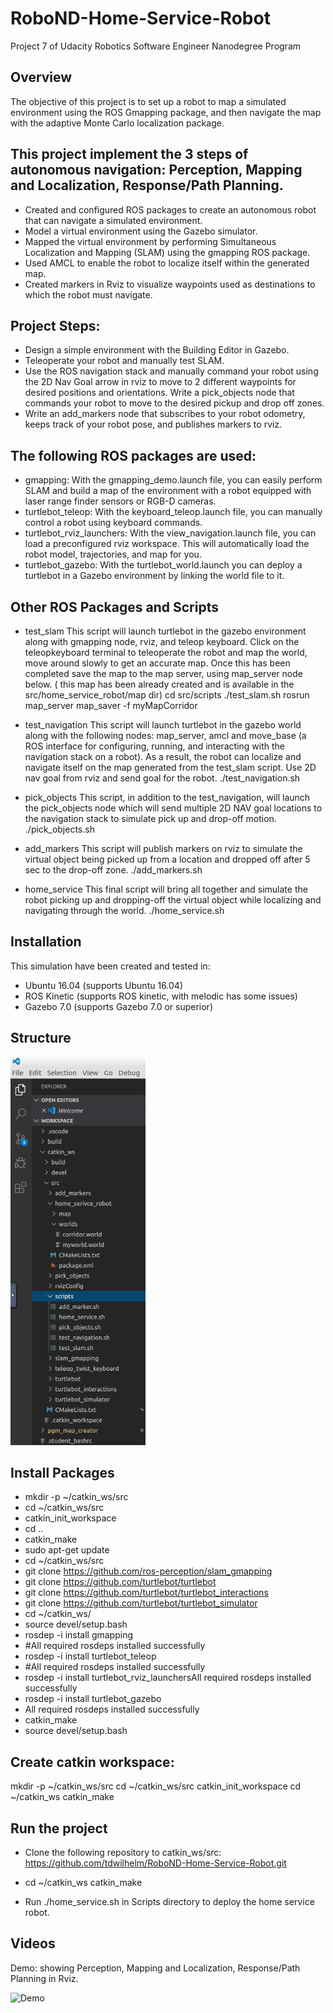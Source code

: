 # RoboND-Home-Service-Robot
Project 7 of Udacity Robotics Software Engineer Nanodegree Program

## Overview 
The objective of this project is to set up a robot to map a simulated environment using the ROS Gmapping package, and then navigate the map with the adaptive Monte Carlo localization package. 

## This project implement the 3 steps of autonomous navigation: Perception, Mapping and Localization, Response/Path Planning.
* Created and configured ROS packages to create an autonomous robot that can navigate a simulated environment.
* Model a virtual environment using the Gazebo simulator.
* Mapped the virtual environment by performing Simultaneous Localization and Mapping (SLAM) using the gmapping ROS package.
* Used AMCL to enable the robot to localize itself within the generated map.
* Created markers in Rviz to visualize waypoints used as destinations to which the robot must navigate.

## Project Steps:
* Design a simple environment with the Building Editor in Gazebo.
* Teleoperate your robot and manually test SLAM.
* Use the ROS navigation stack and manually command your robot using the 2D Nav Goal arrow in rviz to move to 2 different waypoints for desired positions and orientations. Write a pick_objects node that commands your robot to move to the desired pickup and drop off zones.
* Write an add_markers node that subscribes to your robot odometry, keeps track of your robot pose, and publishes markers to rviz.

## The following ROS packages are used:
* gmapping: With the gmapping_demo.launch file, you can easily perform SLAM and build a map of the environment with a robot equipped with laser range finder sensors or RGB-D cameras.
* turtlebot_teleop: With the keyboard_teleop.launch file, you can manually control a robot using keyboard commands.
* turtlebot_rviz_launchers: With the view_navigation.launch file, you can load a preconfigured rviz workspace. This will automatically load the robot model, trajectories, and map for you.
* turtlebot_gazebo: With the turtlebot_world.launch you can deploy a turtlebot in a Gazebo environment by linking the world file to it.

## Other ROS Packages and Scripts
* test_slam
This script will launch turtlebot in the gazebo environment along with gmapping node, rviz, and teleop keyboard. 
Click on the teleopkeyboard terminal to teleoperate the robot and map the world, move around slowly to get an accurate map. Once this has been completed save the map to the map server, using map_server node below. ( this map has been already created and is available in the src/home_service_robot/map dir)
cd src/scripts
./test_slam.sh
rosrun map_server map_saver -f myMapCorridor

* test_navigation
This script will launch turtlebot in the gazebo world along with the following nodes: map_server, amcl and move_base (a ROS interface for configuring, running, and interacting with the navigation stack on a robot).
As a result, the robot can localize and navigate itself on the map generated from the test_slam script. Use 2D nav goal from rviz and send goal for the robot.
./test_navigation.sh

* pick_objects
This script, in addition to the test_navigation, will launch the pick_objects node which will send multiple 2D NAV goal locations to the navigation stack to simulate pick up and drop-off motion.
./pick_objects.sh

* add_markers
This script will publish markers on rviz to simulate the virtual object being picked up from a location and dropped off after 5 sec to the drop-off zone.
./add_markers.sh

* home_service
This final script will bring all together and simulate the robot picking up and dropping-off the virtual object while localizing and navigating through the world.
./home_service.sh

## Installation
This simulation have been created and tested in:

* Ubuntu 16.04 (supports Ubuntu 16.04)
* ROS Kinetic (supports ROS kinetic, with melodic has some issues)
* Gazebo 7.0 (supports Gazebo 7.0 or superior)

## Structure  
 
![Demo](catkin.png) 

## Install Packages
* mkdir -p ~/catkin_ws/src
* cd ~/catkin_ws/src
* catkin_init_workspace
* cd ..
* catkin_make
* sudo apt-get update
* cd ~/catkin_ws/src
* git clone https://github.com/ros-perception/slam_gmapping
* git clone https://github.com/turtlebot/turtlebot
* git clone https://github.com/turtlebot/turtlebot_interactions
* git clone https://github.com/turtlebot/turtlebot_simulator
* cd ~/catkin_ws/
* source devel/setup.bash
* rosdep -i install gmapping
* #All required rosdeps installed successfully
* rosdep -i install turtlebot_teleop
* #All required rosdeps installed successfully
* rosdep -i install turtlebot_rviz_launchersAll required rosdeps installed successfully
* rosdep -i install turtlebot_gazebo
* All required rosdeps installed successfully
* catkin_make
* source devel/setup.bash

## Create catkin workspace:
mkdir -p ~/catkin_ws/src
cd ~/catkin_ws/src
catkin_init_workspace
cd ~/catkin_ws catkin_make

## Run the project
* Clone the following repository to catkin_ws/src:
https://github.com/tdwilhelm/RoboND-Home-Service-Robot.git

* cd ~/catkin_ws catkin_make

* Run ./home_service.sh in Scripts directory to deploy the home service robot.

## Videos
Demo: showing Perception, Mapping and Localization, Response/Path Planning in Rviz.

![Demo](final_demo.gif) 

```  
